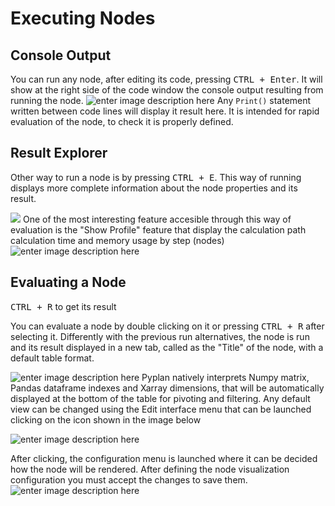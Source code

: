
# Executing Nodes
## Console Output
You can run any node, after editing its code, pressing <kbd>CTRL + Enter</kbd>.
It will show at the right side of the code window the console output resulting from running the node.
![enter image description here](http://img.pyplan.org/Node-execution-code-tab.png)
Any `Print()` statement written between code lines will display it result here.
It is intended for rapid evaluation of the node, to check it is properly defined.

## Result Explorer
Other way to run a node is by pressing <kbd>CTRL + E</kbd>.
This way of running displays more complete information about the node properties and its result.

![](http://img.pyplan.org/Node-execution-profile.png)
One of the most interesting feature accesible through this way of evaluation is the "Show Profile" feature that display the calculation path calculation time and memory usage by step (nodes)
![enter image description here](http://img.pyplan.org/Node-execution-console+.png)

## Evaluating a Node
<kbd>CTRL + R</kbd> to get its result

You can evaluate a node by double clicking on it or pressing <kbd>CTRL + R</kbd> after selecting it.
Differently with the previous run alternatives, the node is run and its result displayed in a new tab, called as the "Title" of the node, with a default table format.

![enter image description here](http://img.pyplan.org/Node-execution-default.png)
Pyplan natively interprets Numpy matrix, Pandas dataframe indexes and Xarray dimensions, that will be automatically displayed at the bottom of the table for pivoting and filtering.
Any default view can be changed using the Edit interface menu that can be launched clicking on the icon shown in the image below

![enter image description here](http://img.pyplan.org/Node-execution-edit-interface.png)

After clicking, the configuration menu is launched where it can be decided how the node will be rendered. After defining the node visualization configuration you must accept the changes to save them.
![enter image description here](http://img.pyplan.org/Node-execution-edit-interface3.png)

<!--stackedit_data:
eyJoaXN0b3J5IjpbMjg1OTQ2MDUwLC00MDcxNTU2NDcsLTE0OD
YyMzk3ODgsNDc3MzU2ODUyLDEyNjkxMTU4NjgsLTQ3MjIxODI1
MCwtMzc5OTE2MDgwLC0xODU1MzI5OTc5LDE0MzU1MjcyODAsMT
A4MTA3OTc0NSw1MDU5NTIyNDEsOTYwMTA4NiwxMTkwMzIyMTA0
LC01NDIwNTcwNDJdfQ==
-->